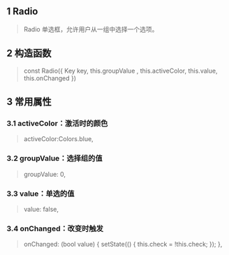 ## **1 Radio**
> Radio 单选框，允许用户从一组中选择一个选项。 

## **2 构造函数** 
> const Radio({
>     Key key,
>     this.groupValue ,
>     this.activeColor,
>     this.value,
>     this.onChanged
> })

## **3 常用属性** 
### **3.1 activeColor：激活时的颜色**
> activeColor:Colors.blue,

### **3.2 groupValue：选择组的值**
> groupValue: 0,

### **3.3 value：单选的值**
> value: false,

### **3.4 onChanged：改变时触发**
> onChanged: (bool value) {
>     setState(() {
>         this.check = !this.check;
>     });
> },